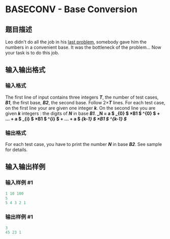 # BASECONV - Base Conversion

## 题目描述

Leo didn't do all the job in his [last problem](http://www.spoj.com/problems/DUKKAR2/), somebody gave him the numbers in a convenient base. It was the bottleneck of the problem... Now your task is to do this job.

## 输入输出格式

### 输入格式

The first line of input contains three integers **_T_**, the number of test cases, **_B1_**, the first base, **_B2_**, the second base. Follow 2×**_T_** lines. For each test case, on the first line your are given one integer **_k_**. On the second line you are given **_k_** integers : the digits of **_N_** in base **_B1_**. **_N = a $ _{0} $ ×B1 $ ^{0} $ + ... + a $ _{i} $ ×B1 $ ^{i} $ + ... + a $ _{k-1} $ ×B1 $ ^{k-1} $_**

### 输出格式

For each test case, you have to print the number **_N_** in base **_B2_**. See sample for details.

## 输入输出样例

### 输入样例 #1

```cpp
1 10 100
5
5 4 3 2 1
```


### 输出样例 #1

```cpp
3
45 23 1
```



